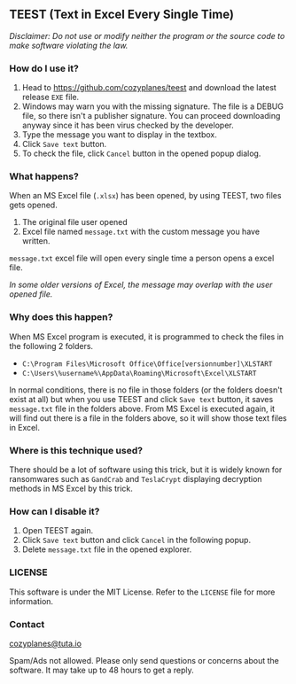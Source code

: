 ## TEEST (Text in Excel Every Single Time)

*Disclaimer: Do not use or modify neither the program or the source code to make software violating the law.*

### How do I use it?

1. Head to https://github.com/cozyplanes/teest and download the latest release `EXE` file.
1. Windows may warn you with the missing signature. The file is a DEBUG file, so there isn't a publisher signature. You can proceed downloading anyway since it has been virus checked by the developer.
2. Type the message you want to display in the textbox.
3. Click `Save text` button.
5. To check the file, click `Cancel` button in the opened popup dialog.



### What happens?

When an MS Excel file (`.xlsx`) has been opened, by using TEEST, two files gets opened.

1. The original file user opened
2. Excel file named `message.txt` with the custom message you have written.

`message.txt` excel file will open every single time a person opens a excel file. 

*In some older versions of Excel, the message may overlap with the user opened file.*

### Why does this happen?

When MS Excel program is executed, it is programmed to check the files in the following 2 folders.

- `C:\Program Files\Microsoft Office\Office[versionnumber]\XLSTART`
- `C:\Users\%username%\AppData\Roaming\Microsoft\Excel\XLSTART`

In normal conditions, there is no file in those folders (or the folders doesn't exist at all) but when you use TEEST and click `Save text` button, it saves `message.txt` file in the folders above. From MS Excel is executed again, it will find out there is a file in the folders above, so it will show those text files in Excel.

### Where is this technique used?

There should be a lot of software using this trick, but it is widely known for ransomwares such as `GandCrab` and `TeslaCrypt` displaying decryption methods in MS Excel by this trick.

### How can I disable it?

1. Open TEEST again.
2. Click `Save text` button and click `Cancel` in the following popup.
3. Delete `message.txt` file in the opened explorer.

### LICENSE

This software is under the MIT License. Refer to the `LICENSE` file for more information.

### Contact

<cozyplanes@tuta.io>

Spam/Ads not allowed. Please only send questions or concerns about the software. It may take up to 48 hours to get a reply.
